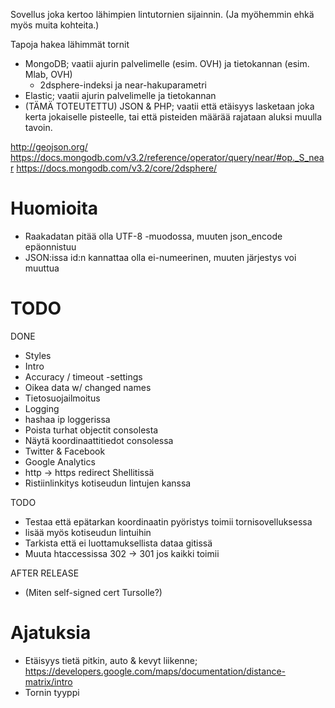 
Sovellus joka kertoo lähimpien lintutornien sijainnin. (Ja myöhemmin ehkä myös muita kohteita.)

Tapoja hakea lähimmät tornit
- MongoDB; vaatii ajurin palvelimelle (esim. OVH) ja tietokannan (esim. Mlab, OVH)
	- 2dsphere-indeksi ja near-hakuparametri
- Elastic; vaatii ajurin palvelimelle ja tietokannan
- (TÄMÄ TOTEUTETTU) JSON & PHP; vaatii että etäisyys lasketaan joka kerta jokaiselle pisteelle, tai että pisteiden määrää rajataan aluksi muulla tavoin.

http://geojson.org/
https://docs.mongodb.com/v3.2/reference/operator/query/near/#op._S_near
https://docs.mongodb.com/v3.2/core/2dsphere/

Huomioita
=========

- Raakadatan pitää olla UTF-8 -muodossa, muuten json_encode epäonnistuu
- JSON:issa id:n kannattaa olla ei-numeerinen, muuten järjestys voi muuttua

TODO
====


DONE
- Styles
- Intro
- Accuracy / timeout -settings
- Oikea data w/ changed names
- Tietosuojailmoitus
- Logging
- hashaa ip loggerissa
- Poista turhat objectit consolesta
- Näytä koordinaattitiedot consolessa
- Twitter & Facebook
- Google Analytics
- http -> https redirect Shellitissä
- Ristiinlinkitys kotiseudun lintujen kanssa

TODO
- Testaa että epätarkan koordinaatin pyöristys toimii tornisovelluksessa
- lisää myös kotiseudun lintuihin
- Tarkista että ei luottamuksellista dataa gitissä
- Muuta htaccessissa 302 -> 301 jos kaikki toimii

AFTER RELEASE
- (Miten self-signed cert Tursolle?)


Ajatuksia
=========

- Etäisyys tietä pitkin, auto & kevyt liikenne; https://developers.google.com/maps/documentation/distance-matrix/intro
- Tornin tyyppi


